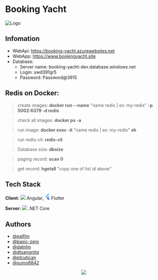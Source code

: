 
# Booking Yacht

![Logo](https://github.com/ealflm/tools/blob/main/Booking%20Yacht.png?raw=true)

## Infomation

- WebApi: https://booking-yacht.azurewebsites.net
- WebApp: https://www.bookingyacht.site
- Database: 
    + Server name: booking-yacht-dev.database.windows.net
    + Login: swd391gr5
    + Password: Password@3915
## Redis on Docker: 
   >create images: **docker run --name** "name redis | ex: my-redis" **-p** **5002:6379 -d redis**

   >check all images: **docker ps -a**

   >run image: **docker exec -it** "name redis | ex: my-redis" **sh**

   >run redis-cli: **redis-cli**

   >Database size: **dbsize**

   >paging record: **scan 0**

   >get record: **hgetall** "copy one of list id above"

## Tech Stack

**Client:**  <img src="https://avatars.githubusercontent.com/u/139426?s=200&v=4" height="20"> Angular, <img src="https://raw.githubusercontent.com/dnfield/flutter_svg/7d374d7107561cbd906d7c0ca26fef02cc01e7c8/example/assets/flutter_logo.svg?sanitize=true" height="20"> Flutter

**Server:** <img src="https://github.com/ealflm/tools/blob/main/dot-net-core-7.png?raw=true" height="20"> .NET Core

  
## Authors

- [@ealflm](https://www.github.com/ealflm)
- [@basic-zero](https://www.github.com/basic-zero)
- [@datnlm](https://www.github.com/datnlm)
- [@dtsangnttq](https://www.github.com/dtsangnttq)
- [@ptcutican](https://www.github.com/ptcutican)
- [@sumo6842](https://www.github.com/sumo6842)


<p align="center">
<img src="https://octodex.github.com/images/surftocat.png" width="400">
</p>
